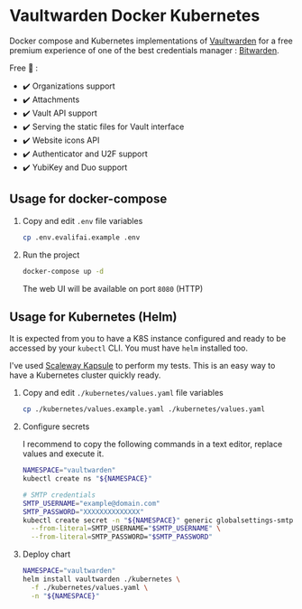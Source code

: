 # Vaultwarden Docker Kubernetes

Docker compose and Kubernetes implementations of [Vaultwarden](https://github.com/dani-garcia/vaultwarden) for a free premium experience of one of the best credentials manager : [Bitwarden](https://bitwarden.com/).

Free 🤑 :

- ✔️ Organizations support
- ✔️ Attachments
- ✔️ Vault API support
- ✔️ Serving the static files for Vault interface
- ✔️ Website icons API
- ✔️ Authenticator and U2F support
- ✔️ YubiKey and Duo support

## Usage for docker-compose

1. Copy and edit `.env` file variables

    ```bash
    cp .env.evalifai.example .env
    ```

2. Run the project

    ```bash
    docker-compose up -d
    ```

    The web UI will be available on port `8080` (HTTP)

## Usage for Kubernetes (Helm)

It is expected from you to have a K8S instance configured and ready to be accessed by your `kubectl` CLI. You must have `helm` installed too.

I've used [Scaleway Kapsule](https://www.scaleway.com/en/kubernetes-kapsule) to perform my tests. This is an easy way to have a Kubernetes cluster quickly ready.

1. Copy and edit `./kubernetes/values.yaml` file variables

    ```bash
    cp ./kubernetes/values.example.yaml ./kubernetes/values.yaml
    ```

2. Configure secrets

    I recommend to copy the following commands in a text editor, replace values and execute it.

    ```bash
    NAMESPACE="vaultwarden"
    kubectl create ns "${NAMESPACE}"

    # SMTP credentials
    SMTP_USERNAME="example@domain.com"
    SMTP_PASSWORD="XXXXXXXXXXXXXX"
    kubectl create secret -n "${NAMESPACE}" generic globalsettings-smtp \
      --from-literal=SMTP_USERNAME="$SMTP_USERNAME" \
      --from-literal=SMTP_PASSWORD="$SMTP_PASSWORD"
    ```

3. Deploy chart

    ```bash
    NAMESPACE="vaultwarden"
    helm install vaultwarden ./kubernetes \
      -f ./kubernetes/values.yaml \
      -n "${NAMESPACE}"
    ```
